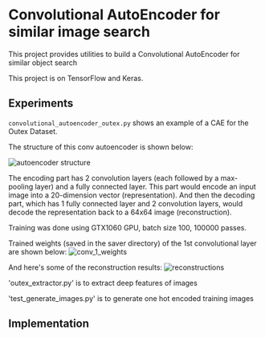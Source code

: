 # Convolutional AutoEncoder for similar image search

This project provides utilities to build a  Convolutional AutoEncoder for similar object search

This project is on TensorFlow and Keras.


## Experiments

`convolutional_autoencoder_outex.py` shows an example of a CAE for the Outex Dataset.

The structure of this conv autoencoder is shown below:

![autoencoder structure](https://cloud.githubusercontent.com/assets/13087207/23317657/540f170a-fa9d-11e6-9bcb-8b529a805a9f.png)

The encoding part has 2 convolution layers (each followed by a max-pooling layer) and a fully connected layer. This part
would encode an input image into a 20-dimension vector (representation). And then the decoding part, which has 1 fully connected layer
and 2 convolution layers, would decode the representation back to a 64x64 image (reconstruction).

Training was done using GTX1060 GPU, batch size 100, 100000 passes.

Trained weights (saved in the saver directory) of the 1st convolutional layer are shown below:
![conv_1_weights](https://github.com/surajitsaikia27/ConvAutoEncoder_LatentFeatures/blob/master/intial.png)

And here's some of the reconstruction results:
![reconstructions](https://github.com/surajitsaikia27/ConvAutoEncoder_LatentFeatures/blob/master/activation.png)

'outex_extractor.py' is to extract deep features of images

'test_generate_images.py' is to generate one hot encoded training images

## Implementation

